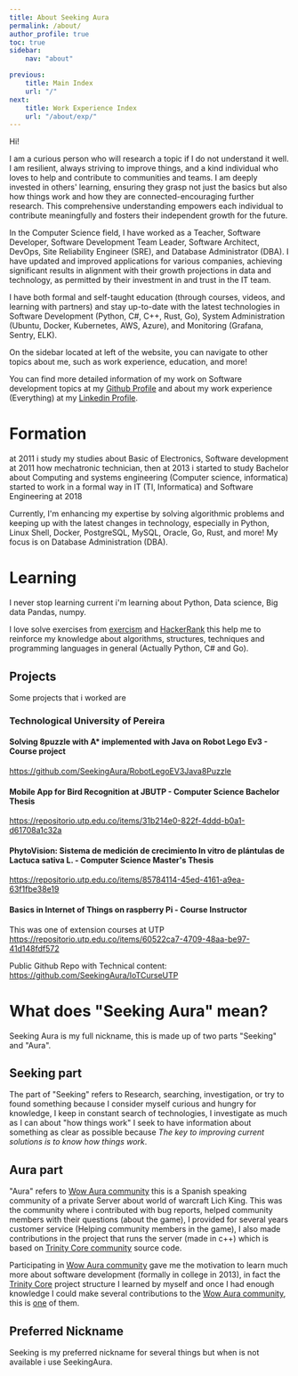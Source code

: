 ```yaml
---
title: About Seeking Aura
permalink: /about/
author_profile: true
toc: true
sidebar:
    nav: "about"

previous:
    title: Main Index
    url: "/"
next:
    title: Work Experience Index
    url: "/about/exp/"
---
```


Hi!

I am a curious person who will research a topic if I do not understand it well. I am resilient, always striving to improve things, and a kind individual who loves to help and contribute to communities and teams. I am deeply invested in others' learning, ensuring they grasp not just the basics but also how things work and how they are connected-encouraging further research. This comprehensive understanding empowers each individual to contribute meaningfully and fosters their independent growth for the future.

In the Computer Science field, I have worked as a Teacher, Software Developer, Software Development Team Leader, Software Architect, DevOps, Site Reliability Engineer (SRE), and Database Administrator (DBA). I have updated and improved applications for various companies, achieving significant results in alignment with their growth projections in data and technology, as permitted by their investment in and trust in the IT team.

I have both formal and self-taught education (through courses, videos, and learning with partners) and stay up-to-date with the latest technologies in Software Development (Python, C#, C++, Rust, Go), System Administration (Ubuntu, Docker, Kubernetes, AWS, Azure), and Monitoring (Grafana, Sentry, ELK).

On the sidebar located at left of the website, you can navigate to other topics about me, such as work experience, education, and more!

You can find more detailed information of my work on Software development topics at my [Github Profile](https://github.com/SeekingAura) and about my work experience (Everything) at my [Linkedin Profile](https://www.linkedin.com/in/carlos-arturo-moreno-tabares-4b323022b/).


# Formation
at 2011 i study my studies about Basic of Electronics, Software development at 2011 how mechatronic technician, then at 2013 i started to study Bachelor about Computing and systems engineering (Computer science, informatica)
started to work in a formal way in IT (TI, Informatica) and Software Engineering  at 2018

Currently, I'm enhancing my expertise by solving algorithmic problems and keeping up with the latest changes in technology, especially in Python, Linux Shell, Docker, PostgreSQL, MySQL, Oracle, Go, Rust, and more! My focus is on Database Administration (DBA).

# Learning
I never stop learning current i'm learning about Python, Data science, Big data Pandas, numpy.

I love solve exercises from [exercism](https://exercism.org/profiles/Seeking) and [HackerRank](https://www.hackerrank.com/) this help me to reinforce my knowledge about algorithms, structures, techniques and programming languages in general (Actually Python, C\# and Go).

## Projects
Some projects that i worked are

### Technological University of Pereira
#### Solving 8puzzle with A* implemented with Java on Robot Lego Ev3 - Course project
https://github.com/SeekingAura/RobotLegoEV3Java8Puzzle

#### Mobile App for Bird Recognition at JBUTP - Computer Science Bachelor Thesis
https://repositorio.utp.edu.co/items/31b214e0-822f-4ddd-b0a1-d61708a1c32a

#### PhytoVision: Sistema de medición de crecimiento In vitro de plántulas de Lactuca sativa L. - Computer Science Master's Thesis
https://repositorio.utp.edu.co/items/85784114-45ed-4161-a9ea-63f1fbe38e19

#### Basics in Internet of Things on raspberry Pi - Course Instructor
This was one of extension courses at UTP https://repositorio.utp.edu.co/items/60522ca7-4709-48aa-be97-41d148fdf572

Public Github Repo with Technical content: https://github.com/SeekingAura/IoTCurseUTP

# What does "Seeking Aura" mean?
Seeking Aura is my full nickname, this is made up of two parts "Seeking" and "Aura".

## Seeking part
The part of "Seeking" refers to Research, searching, investigation, or try to found something because I consider myself curious and hungry for knowledge, I keep in constant search of technologies, I investigate as much as I can about "how things work" I seek to have information about something as clear as possible because *The key to improving current solutions is to know how things work*.

## Aura part
"Aura" refers to [Wow Aura community](https://wowaura.com) this is a Spanish speaking community of a private Server about world of warcraft Lich King. This was the community where i contributed with bug reports, helped community members with their questions (about the game), I provided for several years customer service (Helping community members in the game), I also made contributions in the project that runs the server (made in c++) which is based on [Trinity Core community](https://trinitycore.org/) source code. 

Participating in [Wow Aura community](https://wowaura.com) gave me the motivation to learn much more about software development (formally in college in 2013), in fact the [Trinity Core](https://trinitycore.org/) project structure I learned by myself and once I had enough knowledge I could make several contributions to the [Wow Aura community](https://wowaura.com), this is [one](https://www.youtube.com/watch?v=0ER61eCVxyY&pp=ygUTd293YXVyYSBzcXVpZCBldmVudA%3D%3D) of them.

## Preferred Nickname
Seeking is my preferred nickname for several things but when is not available i use SeekingAura.
